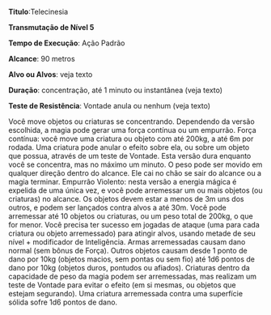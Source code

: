 **Titulo**:Telecinesia

**Transmutação de Nível 5**

**Tempo de Execução**: Ação Padrão

**Alcance**: 90 metros

**Alvo ou Alvos**: veja texto

**Duração**: concentração, até 1 minuto ou instantânea (veja texto)

**Teste de Resistência**: Vontade anula ou nenhum (veja texto)

Você move objetos ou criaturas se concentrando. Dependendo da versão escolhida, a magia pode gerar uma força contínua ou um empurrão.
Força contínua: você move uma criatura ou objeto com até 200kg, a até 6m por rodada. 
Uma criatura pode anular o efeito sobre ela, ou sobre um objeto que possua, através de um teste de Vontade.
Esta versão dura enquanto você se concentra, mas no máximo um minuto. O peso pode ser movido em qualquer direção dentro do alcance. Ele cai no chão se sair do alcance ou a magia terminar.
Empurrão Violento: nesta versão a energia mágica é expelida de uma única vez, e você pode arremessar um ou mais objetos (ou criaturas) no alcance. Os objetos devem estar a menos de 3m uns dos outros, 
e podem ser lançados contra alvos a até 30m. Você pode arremessar até 10 objetos ou criaturas, ou um peso total de 200kg, o que for menor.
Você precisa ter sucesso em jogadas de ataque (uma para cada criatura ou objeto arremessado) para atingir alvos, usando metade de seu nível + modificador de Inteligência. Armas arremessadas causam dano 
normal (sem bônus de Força). Outros objetos causam desde 1 ponto de dano por 10kg (objetos macios, sem pontas ou sem fio) até 1d6 pontos de dano por 10kg (objetos duros, pontudos ou afiados).
Criaturas dentro da capacidade de peso da magia podem ser arremessadas, mas realizam um teste de Vontade para evitar o efeito (em si mesmas, ou objetos que estejam segurando). 
Uma criatura arremessada contra uma superfície sólida sofre 1d6 pontos de dano.